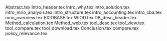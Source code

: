 Abstract.tex
Intro_header.tex
intro_why.tex
intro_solution.tex
intro_mrio_analysis.tex
intro_structure.tex
intro_accounting.tex
intro_cba.tex
mrio_overview.tex
EXIOBASE.tex
WIOD.tex
DB_desc_header.tex
Method_calculation.tex
Method_web.tex
tool_desc.tex
tool_view.tex
tool_compare.tex
tool_download.tex
Conclusion.tex
compare.tex
policy_relevance.tex